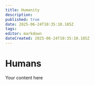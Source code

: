 ```yaml
---
title: Humanity
description: 
published: true
date: 2025-06-24T10:35:10.185Z
tags: 
editor: markdown
dateCreated: 2025-06-24T10:35:10.185Z
---
```


# Humans
Your content here